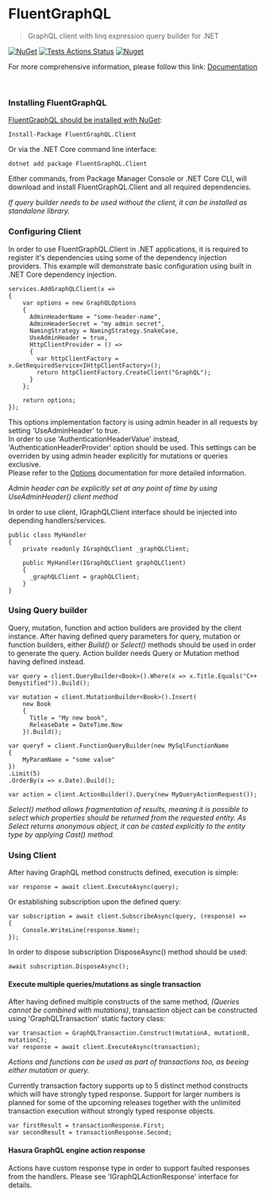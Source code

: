 # FluentGraphQL
> GraphQL client with linq expression query builder for .NET 

[![NuGet](https://img.shields.io/nuget/v/FluentGraphQL.Client)](https://www.nuget.org/packages/FluentGraphQL.Client)
[![Tests Actions Status](https://github.com/mmaderic/FluentGraphQL/workflows/tests/badge.svg)](https://github.com/mmaderic/FluentGraphQL/actions)
[![Nuget](https://img.shields.io/nuget/dt/FluentGraphQL.Client)](https://www.nuget.org/packages/FluentGraphQL.Client)

For more comprehensive information, please follow this link: [Documentation](https://github.com/mmaderic/FluentGraphQL/tree/master/Documentation)

<br />

### Installing FluentGraphQL

[FluentGraphQL should be installed with NuGet](https://www.nuget.org/packages/FluentGraphQL.Client):

    Install-Package FluentGraphQL.Client
    
Or via the .NET Core command line interface:

    dotnet add package FluentGraphQL.Client

Either commands, from Package Manager Console or .NET Core CLI, will download and install FluentGraphQL.Client and all required dependencies.

*If query builder needs to be used without the client, it can be installed as standalone library.*

### Configuring Client

In order to use FluentGraphQL.Client in .NET applications, it is required to register it's dependencies using some of the dependency injection providers.
This example will demonstrate basic configuration using built in .NET Core dependency injection. 

```
services.AddGraphQLClient(x =>
{
    var options = new GraphQLOptions
    {
      AdminHeaderName = "some-header-name",
      AdminHeaderSecret = "my admin secret",
      NamingStrategy = NamingStrategy.SnakeCase,
      UseAdminHeader = true,                    
      HttpClientProvider = () =>
      {
        var httpClientFactory = x.GetRequiredService<IHttpClientFactory>();
        return httpClientFactory.CreateClient("GraphQL");
      }
    };

    return options;
});

```
This options implementation factory is using admin header in all requests by setting 'UseAdminHeader' to true. \
In order to use 'AuthenticationHeaderValue' instead, 'AuthenticationHeaderProvider' option should be used. This settings can be overriden by using admin header explicitly for mutations or queries exclusive. \
Please refer to the [Options](https://github.com/mmaderic/FluentGraphQL/blob/master/Documentation/02.options.md) documentation for more detailed information.

*Admin header can be explicitly set at any point of time by using UseAdminHeader() client method*

In order to use client, IGraphQLClient interface should be injected into depending handlers/services.

```
public class MyHandler
{
    private readonly IGraphQLClient _graphQLClient;

    public MyHandler(IGraphQLClient graphQLClient)
    {
      _graphQLClient = graphQLClient;
    }
}
```

### Using Query builder

Query, mutation, function and action builders are provided by the client instance. After having defined query parameters for query, mutation or function builders, either *Build()* or *Select()* methods should be used in order to generate the query. Action builder needs Query or Mutation method having defined instead.

```
var query = client.QueryBuilder<Book>().Where(x => x.Title.Equals("C++ Demystified")).Build();

var mutation = client.MutationBuilder<Book>().Insert(
    new Book
    {
      Title = "My new book",
      ReleaseDate = DateTime.Now
    }).Build();

var queryf = client.FunctionQueryBuilder(new MySqlFunctionName
{
    MyParamName = "some value"
})
.Limit(5)
.OrderBy(x => x.Date).Build();

var action = client.ActionBuilder().Query(new MyQueryActionRequest());
```

*Select() method allows fragmentation of results, meaning it is possible to select which properties should be returned from the requested entity. As Select returns anonymous object, it can be casted explicitly to the entity type by applying Cast() method.*

### Using Client

After having GraphQL method constructs defined, execution is simple:

    var response = await client.ExecuteAsync(query);

Or establishing subscription upon the defined query:
```
var subscription = await client.SubscribeAsync(query, (response) =>
{
    Console.WriteLine(response.Name);
});
```
In order to dispose subscription DisposeAsync() method should be used:

    await subscription.DisposeAsync(); 

#### Execute multiple queries/mutations as single transaction

After having defined multiple constructs of the same method, *(Queries cannot be combined with mutations)*, transaction object can be constructed using 'GraphQLTransaction' static factory class:

```
var transaction = GraphQLTransaction.Construct(mutationA, mutationB, mutationC);
var response = await client.ExecuteAsync(transaction);
```
*Actions and functions can be used as part of transactions too, as beeing either mutation or query.*

Currently transaction factory supports up to 5 distinct method constructs which will have strongly typed response. Support for larger numbers is planned for some of the upcoming releases together with the unlimited transaction execution without strongly typed response objects.

```
var firstResult = transactionResponse.First;
var secondResult = transactionResponse.Second;
```

#### Hasura GraphQL engine action response

Actions have custom response type in order to support faulted responses from the handlers. Please see 'IGraphQLActionResponse' interface for details.



